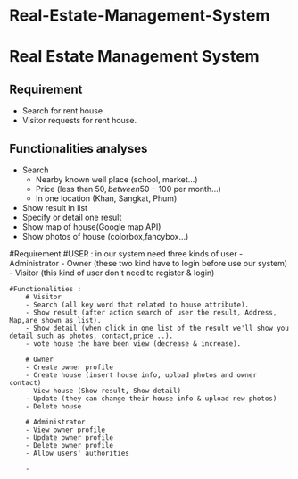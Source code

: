 Real-Estate-Management-System
==============================

# Real Estate Management System #

## Requirement ##

- Search for rent house
- Visitor requests for rent house.

## Functionalities analyses ##

- Search
  - Nearby known well place (school, market…)
  - Price (less than 50$, between 50-100$ per month…)
  - In one location (Khan, Sangkat, Phum)
- Show result in list
- Specify or detail one result
- Show map of house(Google map API)
- Show photos of house (colorbox,fancybox…)

#Requirement
	#USER : in our system need three kinds of user
		- Administrator
		- Owner (these two kind have to login before use our system)
		- Visitor (this kind of user don't need to register & login)

	#Functionalities :
		# Visitor
		- Search (all key word that related to house attribute).
		- Show result (after action search of user the result, Address, Map,are shown as list).
		- Show detail (when click in one list of the result we'll show you detail such as photos, contact,price ..).
		- vote house the have been view (decrease & increase).

		# Owner
		- Create owner profile
		- Create house (insert house info, upload photos and owner contact)
		- View house (Show result, Show detail)
		- Update (they can change their house info & upload new photos)
		- Delete house

		# Administrator
		- View owner profile
		- Update owner profile
		- Delete owner profile
		- Allow users' authorities
		
		-
